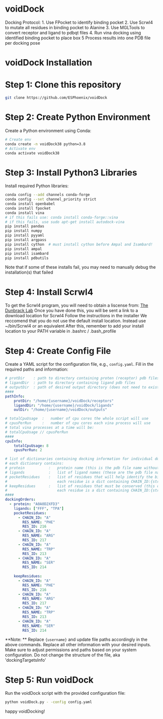 # voidDock
Docking Protocol:
    1. Use FPocket to identify binding pocket
    2. Use Scrwl4 to mutate all residues in binding pocket to Alanine
    3. Use MGLTools to convert receptor and ligand to pdbqt files
    4. Run vina docking using identified binding pocket to place box
    5  Process results into one PDB file per docking pose

# voidDock Installation
# Step 1: Clone this repository
```bash
git clone https://github.com/ESPhoenix/voidDock
```

# Step 2: Create Python Environment

Create a Python environment using Conda:
```bash
# Create env
conda create -n voidDock38 python=3.8
# Activate env
conda activate voidDock38
```

# Step 3: Install Python3 Libraries

Install required Python libraries:

```bash
conda config --add channels conda-forge
conda config --set channel_priority strict
conda install openbabel
conda install fpocket
conda install vina
# if this fails use: conda install conda-forge::vina
# if this fails, use sudo apt-get install autodock-vina
pip install pandas
pip install numpy
pip install pyyaml
pip install argpass
pip install cython  # must install cython before Ampal and Isambard!
pip install ampal
pip install isambard
pip install pdbutils
```
Note that if some of these installs fail, you may need to manually debug the installation(s) that failed

# Step 4: Install Scrwl4

To get the Scrwl4 program, you will need to obtain a liscense from:
[The Dunbrack Lab](http://dunbrack.fccc.edu/lab/scwrl, "link to Scwrl4 install instructions")
Once you have done this, you will be sent a link to a download location for Scrwl4
Follow the instructions in the installer
We reccomend that you do not use the default install location. Instead use ~/bin/Scrwl4 or an equivalent
After this, remember to add your install location to your PATH variable in .bashrc / .bash_profile



# Step 4: Create Config File

Create a YAML script for the configuration file, e.g., `config.yaml`. Fill in the required paths and information:
```yaml
# protDir    : path to directory containing proten (receptor) pdb files
# ligandDir  : path to directory containing ligand pdb files
# outputDir  : path of desired output directory (does not need to exist yet)
####
pathInfo:
    protDir: "/home/{username}/voidDock/receptors"
    ligandDir: "/home/{username}/voidDock/ligands"
    outDir: "/home/{username}/voidDock/outputs"

# totalCpuUsage  :   number of cpu cores the whole script will use
# cpusPerRun     :   number of cpu cores each vina process will use
# total vina processes at a time will be:
# totalCpuUsage // cpusPerRun
####
cpuInfo:
    totalCpuUsage: 8
    cpusPerRun: 2

# list of dictionaries containing docking information for individual docking runs
# each dictionary contains:
# protein           :   protein name (this is the pdb file name without extension)
# ligands           :   list of ligand names (these are the pdb file names without extensions)
# pocketResidues    :   list of residues that will help identify the binding pocket
#                       each residue is a dict containing CHAIN_ID:{str}, RES_NAME:{str}, RES_ID:{int}
# keepResidues      :   list of residues that must be conserved (this could be important for catalysis/binding)
#                       each residue is a dict containing CHAIN_ID:{str}, RES_NAME:{str}, RES_ID:{int}
####
dockingOrders:
  - protein: "A0A0D2XFD3"
    ligands: ["FFF", "TPA"]
    pocketResidues: 
      - CHAIN_ID: "A"
        RES_NAME: "PHE"
        RES_ID: 216
      - CHAIN_ID: "A"
        RES_NAME: "ARG"
        RES_ID: 217
      - CHAIN_ID: "A"
        RES_NAME: "TRP"
        RES_ID: 213
      - CHAIN_ID: "A"
        RES_NAME: "SER"
        RES_ID: 214
        
    keepResidues: 
      - CHAIN_ID: "A"
        RES_NAME: "PHE"
        RES_ID: 216
      - CHAIN_ID: "A"
        RES_NAME: "ARG"
        RES_ID: 217
      - CHAIN_ID: "A"
        RES_NAME: "TRP"
        RES_ID: 213
      - CHAIN_ID: "A"
        RES_NAME: "SER"
        RES_ID: 214
```

**Note: ** Replace `{username}` and update file paths accordingly in the above commands.
Replace all other information with your desired inputs.
Make sure to adjust permissions and paths based on your system configuration. Do not change the structure of the file, aka 'dockingTargetsInfo'

# Step 5: Run voidDock
Run the voidDock script with the provided configuration file:

```bash
python voidDock.py - -config config.yaml
```

happy voidDocking!
